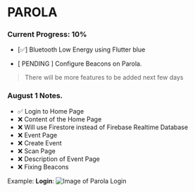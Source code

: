 # PAROLA

  ### Current Progress: 10%
  - [✅] Bluetooth Low Energy using Flutter blue

  - [ PENDING ] Configure Beacons on Parola.

> There will be more features to be added next few days

### August 1 Notes.
- ✅ Login to Home Page
- ❌ Content of the Home Page
- ❌ Will use Firestore instead of Firebase Realtime Database
- ❌ Event Page
- ❌ Create Event
- ❌ Scan Page
- ❌ Description of Event Page
- ❌ Fixing Beacons

Example:
**Login**: 
![Image of Parola Login](https://github.com/ram231/Parola/blob/master/Specimen2.gif)
